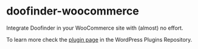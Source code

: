 # doofinder-woocommerce

Integrate Doofinder in your WooCommerce site with (almost) no effort.

To learn more check the [plugin page](https://wordpress.org/plugins-wp/doofinder-for-woocommerce/) in the WordPress Plugins Repository.

